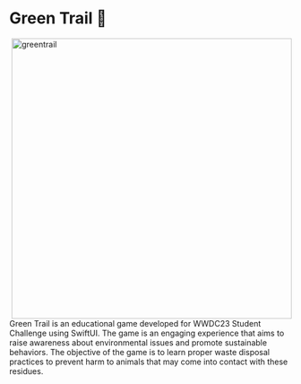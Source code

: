 # Green Trail 🌱

<img align="right" width="500" alt="greentrail" src="https://user-images.githubusercontent.com/97895129/233811559-63f4cded-255e-4712-81fb-1982dddc8b48.png">

Green Trail is an educational game developed for WWDC23 Student Challenge using SwiftUI. The game is an engaging experience that aims to raise awareness about environmental issues and promote sustainable behaviors. The objective of the game is to learn proper waste disposal practices to prevent harm to animals that may come into contact with these residues.

